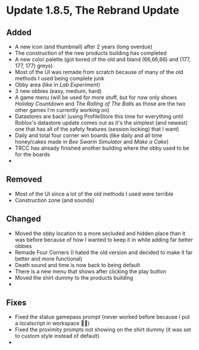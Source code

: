 # Update 1.8.5, The Rebrand Update
<!-- __*date here*__ -->
## Added
+ A new icon (and thumbnail) after 2 years (long overdue)
+ The construction of the new products building has completed
+ A new color palette (got bored of the old and bland (66,66,66) and (177, 177, 177) greys)
+ Most of the UI was remade from scratch because of many of the old methods I used being complete junk
+ Obby area (like in *Lab Experiment*)
+ 3 new obbies (easy, medium, hard)
+ A game menu (will be used for more stuff, but for now only shows *Holiday Countdown* and *The Rolling of The Balls* as those are the two other games I'm currently working on)
+ Datastores are back! (using ProfileStore this time for everything until Roblox's datastore update comes out as it's the simplest (and newest) one that has all of the safety features (session locking) that I want)
+ Daily and total four corner win boards (like daily and all time honey/cakes made in *Bee Swarm Simulator* and *Make a Cake*)
+ TRCC has already finished another building where the obby used to be for the boards
+ 

## Removed
- Most of the UI since a lot of the old methods I used were terrible
- Construction zone (and sounds)

## Changed
* Moved the obby location to a more secluded and hidden place than it was before because of how I wanted to keep it in while adding far better obbies
* Remade Four Corners (I hated the old version and decided to make it far better and more functional)
* Death sound and time is now back to being default
* There is a new menu that shows after clicking the play button
* Moved the shirt dummy to the products building
* 

## Fixes
* Fixed the statue gamepass prompt (never worked before because I put a localscript in workspace 🤦‍♂️)
* Fixed the proximity prompts not showing on the shirt dummy (it was set to custom style instead of default)
* 
